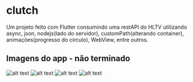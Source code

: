 # clutch

Um projeto feito com Flutter consumindo uma restAPI do HLTV utilizando async, json, nodejs(lado do servidor), customPath(alterando container), animações(progresso do circulo), WebView, entre outros.

## Imagens do app - não terminado

![alt text](https://raw.githubusercontent.com/jmjp/Clutch/master/screenshots/Screenshot_1563981982.png)
![alt text](https://raw.githubusercontent.com/jmjp/Clutch/master/screenshots/Screenshot_1563981997.png)
![alt text](https://raw.githubusercontent.com/jmjp/Clutch/master/screenshots/Screenshot_1563982005.png)
![alt text](https://raw.githubusercontent.com/jmjp/Clutch/master/screenshots/Screenshot_1563982027.png)
